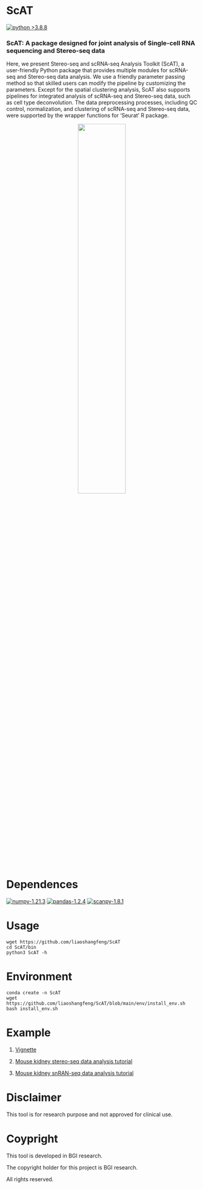 # ScAT

[![python >3.8.8](https://img.shields.io/badge/python-3.8.8-brightgreen)](https://www.python.org/) 

### ScAT: A package designed for joint analysis of Single-cell RNA sequencing and Stereo-seq data
Here, we present Stereo-seq and scRNA-seq Analysis Toolkit (ScAT), a user-friendly Python package that provides multiple modules for scRNA-seq and Stereo-seq data analysis. We use a friendly parameter passing method so that skilled users can modify the pipeline by customizing the parameters. Except for the spatial clustering analysis, ScAT also supports pipelines for integrated analysis of scRNA-seq and Stereo-seq data, such as cell type deconvolution. The data preprocessing processes, including QC control, normalization, and clustering of scRNA-seq and Stereo-seq data, were supported by the wrapper functions for ‘Seurat’ R package.


<p align="center" width="100%">
    <img width="50%" src="https://github.com/liaoshangfeng/ScAT/blob/main/example/ScAT_overview.jpg" alt="" title="ScAT Overview"> 
</p>

# Dependences

[![numpy-1.21.3](https://img.shields.io/badge/numpy-1.21.3-red)](https://github.com/numpy/numpy)
[![pandas-1.2.4](https://img.shields.io/badge/pandas-1.2.4-lightgrey)](https://github.com/pandas-dev/pandas)
[![scanpy-1.8.1](https://img.shields.io/badge/scanpy-1.8.1-blue)](https://github.com/theislab/scanpy)


# Usage

```
wget https://github.com/liaoshangfeng/ScAT
cd ScAT/bin
python3 ScAT -h
```

# Environment

```
conda create -n ScAT
wget https://github.com/liaoshangfeng/ScAT/blob/main/env/install_env.sh
bash install_env.sh
```

# Example

1. [Vignette](https://github.com/liaoshangfeng/ScAT/blob/main/example/ScAT_Vignette.ipynb)

2. [Mouse kidney stereo-seq data analysis tutorial](https://github.com/liaoshangfeng/ScAT/blob/main/tutorial/ScAT_mouse_kidney_tutorial_F2.ipynb)

3. [Mouse kidney snRAN-seq data analysis tutorial](https://github.com/liaoshangfeng/ScAT/blob/main/tutorial/ScA_mouse_kidney_sc_tutorial.ipynb)

# Disclaimer

This tool is for research purpose and not approved for clinical use.


# Coypright

This tool is developed in BGI research.

The copyright holder for this project is BGI research.

All rights reserved.
